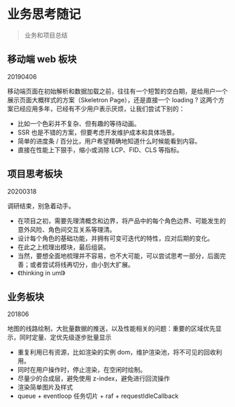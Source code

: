 # 业务思考随记

> 业务和项目总结

## 移动端 web 板块

20190406

移动端页面在初始解析和数据加载之前，往往有一个短暂的空白期，是给用户一个展示页面大概样式的方案（Skeletron Page），还是直接一个 loading ? 
    这两个方案已经应用多年，已经有不少用户表示厌烦，让我们尝试下别的：

- 比如一个色彩并不复杂、但有趣的等待动画。
- SSR 也是不错的方案，但要考虑开发维护成本和具体场景。
- 简单的进度条 / 百分比，用户希望精确地知道什么时候能看到内容。
- 直接在性能上下狠手，缩小或消除 LCP、FID、CLS 等指标。

## 项目思考板块

20200318

调研结束，别急着动手。

- 在项目之初，需要先理清概念和边界，将产品中的每个角色边界、可能发生的意外风险、角色间交互关系等理清。
- 设计每个角色的基础功能，并拥有可变可迭代的特性，应对后期的变化。
- 在此之上梳理出模块，最后组装。
- 当然，要想全面地梳理并不容易，也不大可能，可以尝试思考一部分，后面完善；或者尝试将线再切分，由小到大扩展。
- 《thinking in uml》

## 业务板块

201806

地图的线路绘制，大批量数据的推送，以及性能相关的问题：重要的区域优先显示，同时定量、定优先级逐步批量显示

- 重复利用已有资源，比如渲染的实例 dom，维护渲染池，将不可见的回收利用。
- 同时在用户操作时，停止渲染，在空闲时绘制。
- 尽量少的合成层，避免使用 z-index，避免进行回流操作
- 渲染简单图片及样式
- queue + eventloop 任务切片 + raf + requestIdleCallback

